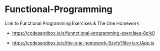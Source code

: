 # Functional-Programming
Link to Functional Programming Exercises &amp; The One Homework 

- https://codesandbox.io/s/funnctional-programming-exercises-8plk0

- https://codesandbox.io/s/the-one-homework-9zvfx?file=/src/App.js
